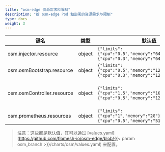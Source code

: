 ```yaml
---
title: "osm-edge 资源需求和限制"
description: "给 osm-edge Pod 和部署的资源需求与限制"
type: docs
weight: 3
---
```


| 键名 | 类型 | 默认值 | 描述 |
|-----|------|---------|-------------|
| osm.injector.resource | object | `{"limits":{"cpu":"0.5","memory":"64M"},"requests":{"cpu":"0.3","memory":"64M"}}` | Sidecar 注入器的容器资源参数。|
| osm.osmBootstrap.resource | object | `{"limits":{"cpu":"0.5","memory":"128M"},"requests":{"cpu":"0.3","memory":"128M"}}` | osm-edge 引导程序的容器资源参数。|
| osm.osmController.resource | object | `{"limits":{"cpu":"1.5","memory":"1G"},"requests":{"cpu":"0.5","memory":"128M"}}` | osm-edge 控制器的容器资源参数。请参阅 https://osm-edge-docs.flomesh.io/docs/guides/ha_scale/scale/ 以获取更多细节。|
| osm.prometheus.resources | object | `{"limits":{"cpu":"1","memory":"2G"},"requests":{"cpu":"0.5","memory":"512M"}}` | Prometheus 的容器资源参数。|

> 注意：这些都是默认值，其可以通过 [values.yaml](https://github.com/flomesh-io/osm-edge/blob/{{< param osm_branch >}}/charts/osm/values.yaml) 来配置。